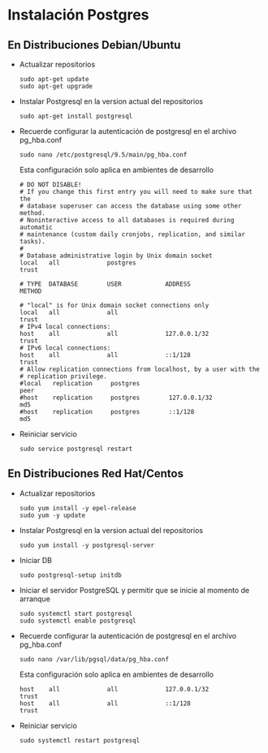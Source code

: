 # Instalación Postgres

## En Distribuciones Debian/Ubuntu

- Actualizar repositorios

      sudo apt-get update
      sudo apt-get upgrade

- Instalar Postgresql en la version actual del repositorios

      sudo apt-get install postgresql


- Recuerde configurar la autenticación de postgresql en el archivo pg_hba.conf

      sudo nano /etc/postgresql/9.5/main/pg_hba.conf

    Esta configuración solo aplica en ambientes de desarrollo

      # DO NOT DISABLE!
      # If you change this first entry you will need to make sure that the
      # database superuser can access the database using some other method.
      # Noninteractive access to all databases is required during automatic
      # maintenance (custom daily cronjobs, replication, and similar tasks).
      #
      # Database administrative login by Unix domain socket
      local   all             postgres                                trust

      # TYPE  DATABASE        USER            ADDRESS                 METHOD

      # "local" is for Unix domain socket connections only
      local   all             all                                     trust
      # IPv4 local connections:
      host    all             all             127.0.0.1/32            trust
      # IPv6 local connections:
      host    all             all             ::1/128                 trust
      # Allow replication connections from localhost, by a user with the
      # replication privilege.
      #local   replication     postgres                                peer
      #host    replication     postgres        127.0.0.1/32            md5
      #host    replication     postgres        ::1/128                 md5

- Reiniciar servicio

      sudo service postgresql restart

## En Distribuciones Red Hat/Centos

- Actualizar repositorios

      sudo yum install -y epel-release
      sudo yum -y update

- Instalar Postgresql en la version actual del repositorios

      sudo yum install -y postgresql-server

- Iniciar DB

      sudo postgresql-setup initdb

- Iniciar el servidor PostgreSQL y permitir que se inicie al momento de arranque

      sudo systemctl start postgresql
      sudo systemctl enable postgresql

- Recuerde configurar la autenticación de postgresql en el archivo pg_hba.conf

      sudo nano /var/lib/pgsql/data/pg_hba.conf

    Esta configuración solo aplica en ambientes de desarrollo

      host    all             all             127.0.0.1/32            trust
      host    all             all             ::1/128                 trust

- Reiniciar servicio

      sudo systemctl restart postgresql

